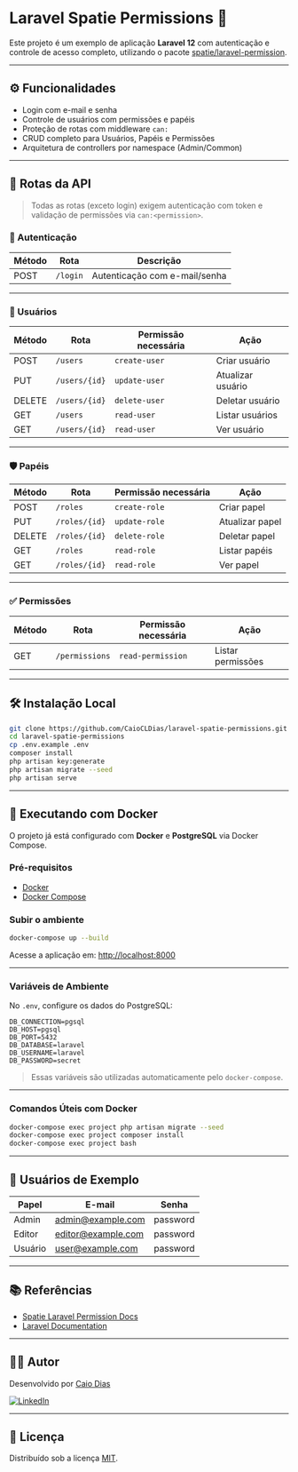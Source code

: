 # Laravel Spatie Permissions 🔐

Este projeto é um exemplo de aplicação **Laravel 12** com autenticação e controle de acesso completo, utilizando o pacote [spatie/laravel-permission](https://github.com/spatie/laravel-permission).

---

## ⚙️ Funcionalidades

- Login com e-mail e senha
- Controle de usuários com permissões e papéis
- Proteção de rotas com middleware `can:`
- CRUD completo para Usuários, Papéis e Permissões
- Arquitetura de controllers por namespace (Admin/Common)

---

## 🧪 Rotas da API

> Todas as rotas (exceto login) exigem autenticação com token e validação de permissões via `can:<permission>`.

### 🔐 Autenticação

| Método | Rota     | Descrição                      |
|--------|----------|--------------------------------|
| POST   | `/login` | Autenticação com e-mail/senha  |

---

### 👤 Usuários

| Método | Rota             | Permissão necessária | Ação                |
|--------|------------------|----------------------|---------------------|
| POST   | `/users`         | `create-user`        | Criar usuário       |
| PUT    | `/users/{id}`    | `update-user`        | Atualizar usuário   |
| DELETE | `/users/{id}`    | `delete-user`        | Deletar usuário     |
| GET    | `/users`         | `read-user`          | Listar usuários     |
| GET    | `/users/{id}`    | `read-user`          | Ver usuário         |

---

### 🛡️ Papéis

| Método | Rota             | Permissão necessária | Ação                |
|--------|------------------|----------------------|---------------------|
| POST   | `/roles`         | `create-role`        | Criar papel         |
| PUT    | `/roles/{id}`    | `update-role`        | Atualizar papel     |
| DELETE | `/roles/{id}`    | `delete-role`        | Deletar papel       |
| GET    | `/roles`         | `read-role`          | Listar papéis       |
| GET    | `/roles/{id}`    | `read-role`          | Ver papel           |

---

### ✅ Permissões

| Método | Rota             | Permissão necessária | Ação                |
|--------|------------------|----------------------|---------------------|
| GET    | `/permissions`   | `read-permission`    | Listar permissões   |

---

## 🛠️ Instalação Local

```bash
git clone https://github.com/CaioCLDias/laravel-spatie-permissions.git
cd laravel-spatie-permissions
cp .env.example .env
composer install
php artisan key:generate
php artisan migrate --seed
php artisan serve
```

---

## 🐳 Executando com Docker

O projeto já está configurado com **Docker** e **PostgreSQL** via Docker Compose.

### Pré-requisitos

- [Docker](https://www.docker.com/)
- [Docker Compose](https://docs.docker.com/compose/)

### Subir o ambiente

```bash
docker-compose up --build
```

Acesse a aplicação em: [http://localhost:8000](http://localhost:8000)

---

### Variáveis de Ambiente

No `.env`, configure os dados do PostgreSQL:

```env
DB_CONNECTION=pgsql
DB_HOST=pgsql
DB_PORT=5432
DB_DATABASE=laravel
DB_USERNAME=laravel
DB_PASSWORD=secret
```

> Essas variáveis são utilizadas automaticamente pelo `docker-compose`.

---

### Comandos Úteis com Docker

```bash
docker-compose exec project php artisan migrate --seed
docker-compose exec project composer install
docker-compose exec project bash
```

---

## 🔑 Usuários de Exemplo

| Papel   | E-mail              | Senha     |
|---------|---------------------|-----------|
| Admin   | admin@example.com   | password  |
| Editor  | editor@example.com  | password  |
| Usuário | user@example.com    | password  |

---

## 📚 Referências

- [Spatie Laravel Permission Docs](https://spatie.be/docs/laravel-permission)
- [Laravel Documentation](https://laravel.com/docs)

---

## 👨‍💻 Autor

Desenvolvido por [Caio Dias](https://github.com/CaioCLDias)

[![LinkedIn](https://img.shields.io/badge/LinkedIn-CaioDias-blue?logo=linkedin)](https://www.linkedin.com/in/caiocldias)

---

## 📝 Licença

Distribuído sob a licença [MIT](LICENSE).
